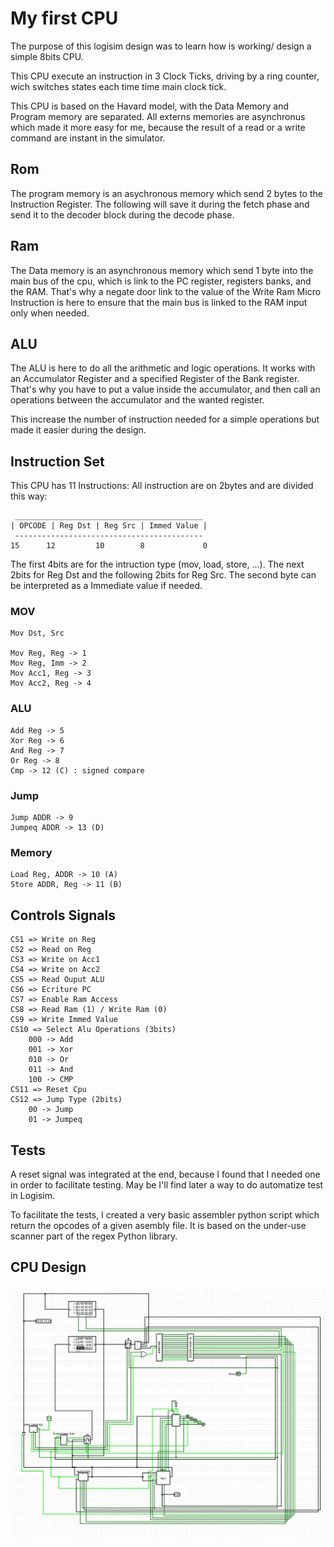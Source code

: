 # My first CPU

The purpose of this logisim design was to learn how is working/ design
a simple 8bits CPU.

This CPU execute an instruction in 3 Clock Ticks, driving by a ring counter, wich
switches states each time time main clock tick.

This CPU is based on the Havard model, with the Data Memory and Program
memory are separated. All externs memories are asynchronus which made it
more easy for me, because the result of a read or a write command are
instant in the simulator.

## Rom

The program memory is an asychronous memory which send 2 bytes to the
Instruction Register.
The following will save it during the fetch phase and send it to the
decoder block during the decode phase.

## Ram

The Data memory is an asynchronous memory which send 1 byte into the
main bus of the cpu, which is link to the PC register, registers banks,
and the RAM. That's why a negate door link to the value of the Write Ram
Micro Instruction is here to ensure that the main bus is linked to the
RAM input only when needed.

## ALU

The ALU is here to do all the arithmetic and logic operations. It works
with an Accumulator Register and a specified Register of the Bank register.
That's why you have to put a value inside the accumulator, and then
call an operations between the accumulator and the wanted register.

This increase the number of instruction needed for a simple operations
but made it easier during the design.

## Instruction Set

This CPU has 11 Instructions:
All instruction are on 2bytes and are divided this way:
```
 __________________________________________
| OPCODE | Reg Dst | Reg Src | Immed Value |
 ------------------------------------------
15      12         10        8             0
```
The first 4bits are for the intruction type (mov, load, store, ...).
The next 2bits for Reg Dst and the following 2bits for Reg Src.
The second byte can be interpreted as a Immediate value if needed.

### MOV

```
Mov Dst, Src

Mov Reg, Reg -> 1
Mov Reg, Imm -> 2
Mov Acc1, Reg -> 3
Mov Acc2, Reg -> 4
```

### ALU

```
Add Reg -> 5
Xor Reg -> 6
And Reg -> 7
Or Reg -> 8
Cmp -> 12 (C) : signed compare
```

### Jump

```
Jump ADDR -> 9
Jumpeq ADDR -> 13 (D)
```

### Memory

```
Load Reg, ADDR -> 10 (A)
Store ADDR, Reg -> 11 (B)
```

## Controls Signals

```
CS1 => Write on Reg
CS2 => Read on Reg
CS3 => Write on Acc1
CS4 => Write on Acc2
CS5 => Read Ouput ALU
CS6 => Ecriture PC
CS7 => Enable Ram Access
CS8 => Read Ram (1) / Write Ram (0)
CS9 => Write Immed Value
CS10 => Select Alu Operations (3bits)
    000 -> Add
    001 -> Xor
    010 -> Or
    011 -> And
    100 -> CMP
CS11 => Reset Cpu
CS12 => Jump Type (2bits)
    00 -> Jump
    01 -> Jumpeq
```

## Tests

A reset signal was integrated at the end, because I found that I needed
one in order to facilitate testing. May be I'll find later a way to do
automatize test in Logisim.

To facilitate the tests, I created a very basic assembler python script
which return the opcodes of a given asembly file. It is based on the
under-use scanner part of the regex Python library.

## CPU Design

![image](magic_cpu_design.png)
